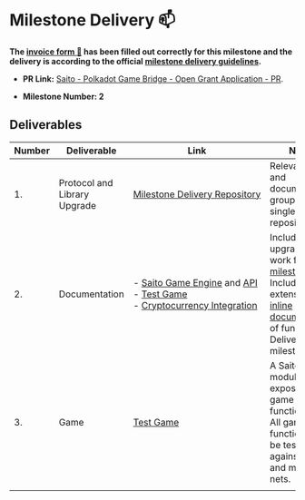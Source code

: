 # Milestone Delivery :mailbox:

**The [invoice form :pencil:](https://forms.gle/8Wx7nxtq8fKrsuEz8) has been filled out correctly for this milestone and the delivery is according to the official [milestone delivery guidelines](https://github.com/w3f/General-Grants-Program/blob/master/grants/milestone-deliverables-guidelines.md).**  

* **PR Link:** [Saito - Polkadot Game Bridge - Open Grant Application - PR](https://github.com/w3f/Open-Grants-Program/pull/73). 

* **Milestone Number: 2**
   
## Deliverables

| Number | Deliverable | Link | Notes
| ------------- | ------------- | ------------- |  ------------- |
| 1. | Protocol and Library Upgrade | [Milestone&nbsp;Delivery&nbsp;Repository](https://github.com/SaitoTech/Saito-Game-Engine) | Relevant code and documentation grouped into a single repository. |
| 2. | Documentation<br /> | -  [Saito Game Engine](https://github.com/SaitoTech/Saito-Game-Engine/blob/master/saito-game-engine.md) and [API](https://github.com/SaitoTech/Saito-Game-Engine/blob/master/api.md)<br /> - [Test Game]()<br /> - [Cryptocurrency Integration](https://github.com/SaitoTech/saito-crypto-api-modules)| Includes upgrades and work from [milestone one](https://github.com/w3f/Grant-Milestone-Delivery/pull/188) <br />Includes extensive [inline documentation](https://github.com/SaitoTech/Saito-Game-Engine/blob/master/gametestsuite/gametestsuite.js) of functions.<br />Delivered with milestone one.|
| 3. | Game | [Test Game](https://github.com/SaitoTech/Saito-Game-Engine/tree/master/test-game)<br /> | A Saito Game module that exposes all game functionality.<br />All game functions can be tested agains live test and main-nets. |
|||||





